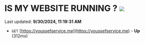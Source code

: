 # IS MY WEBSITE RUNNING ? [![](https://img.shields.io/static/v1?label=Sponsor&message=%E2%9D%A4&logo=GitHub&color=%23fe8e86)](https://github.com/sponsors/Youssef-Lehmam)

Last updated: **9/30/2024, 11:19:31 AM**

- `GET` [https://youssefservice.me](https://youssefservice.me) - **Up** (312ms)
